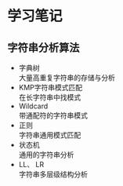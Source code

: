 # 学习笔记

## 字符串分析算法
* 字典树   
    大量高重复字符串的存储与分析
* KMP字符串模式匹配   
    在长字符串中找模式
* Wildcard   
    带通配符的字符串模式
* 正则   
    字符串通用模式匹配
* 状态机   
    通用的字符串分析
* LL、 LR   
    字符串多层级结构分析